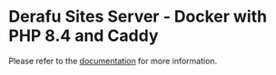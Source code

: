 # Derafu Sites Server - Docker with PHP 8.4 and Caddy

Please refer to the [documentation](https://www.derafu.dev/docs/sysadmin/docker-php-caddy-server) for more information.
